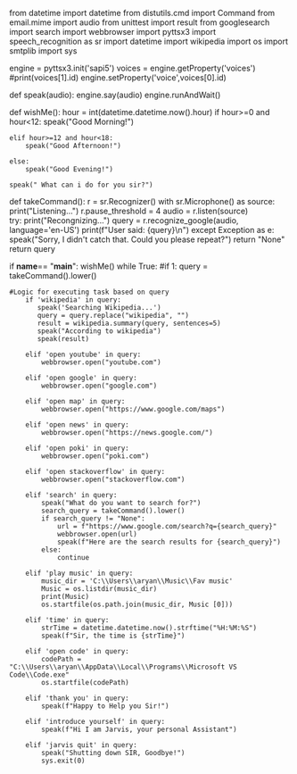 from datetime import datetime
from distutils.cmd import Command
from email.mime import audio
from unittest import result
from googlesearch import search
import webbrowser
import pyttsx3
import speech_recognition as sr
import datetime
import wikipedia
import os
import smtplib
import sys
    
engine = pyttsx3.init('sapi5')
voices = engine.getProperty('voices')
#print(voices[1].id)
engine.setProperty('voice',voices[0].id)


def speak(audio):
    engine.say(audio)
    engine.runAndWait()

def wishMe():
    hour = int(datetime.datetime.now().hour)
    if hour>=0 and hour<12:
        speak("Good Morning!") 

    elif hour>=12 and hour<18:
        speak("Good Afternoon!") 

    else:
        speak("Good Evening!") 

    speak(" What can i do for you sir?")    


def takeCommand():
    r = sr.Recognizer()
    with sr.Microphone() as source:
            print("Listening...")
            r.pause_threshold = 4
            audio = r.listen(source)        
    try:
        print("Recongnizing...")
        query = r.recognize_google(audio, language='en-US')
        print(f"User said: {query}\n")
    except Exception as e:
            speak("Sorry, I didn't catch that. Could you please repeat?")
            return "None"
    return query
            
if __name__== "__main__":
    wishMe()
    while True:
    #if 1:
        query = takeCommand().lower()
        
    #Logic for executing task based on query
        if 'wikipedia' in query:
           speak('Searching Wikipedia...')
           query = query.replace("wikipedia", "")
           result = wikipedia.summary(query, sentences=5)
           speak("According to wikipedia")
           speak(result)
                
        elif 'open youtube' in query:
            webbrowser.open("youtube.com")

        elif 'open google' in query:
            webbrowser.open("google.com") 
        
        elif 'open map' in query:
            webbrowser.open("https://www.google.com/maps")
            
        elif 'open news' in query:
            webbrowser.open("https://news.google.com/")
            
        elif 'open poki' in query:
            webbrowser.open("poki.com")    

        elif 'open stackoverflow' in query:
            webbrowser.open("stackoverflow.com")
            
        elif 'search' in query:
            speak("What do you want to search for?")
            search_query = takeCommand().lower()
            if search_query != "None":
                url = f"https://www.google.com/search?q={search_query}"
                webbrowser.open(url)
                speak(f"Here are the search results for {search_query}")
            else:
                continue
            
        elif 'play music' in query:
            music_dir = 'C:\\Users\\aryan\\Music\\Fav music'
            Music = os.listdir(music_dir)
            print(Music)
            os.startfile(os.path.join(music_dir, Music [0]))

        elif 'time' in query:
            strTime = datetime.datetime.now().strftime("%H:%M:%S")
            speak(f"Sir, the time is {strTime}")

        elif 'open code' in query:
            codePath = "C:\\Users\\aryan\\AppData\\Local\\Programs\\Microsoft VS Code\\Code.exe"
            os.startfile(codePath)
               
        elif 'thank you' in query:
            speak(f"Happy to Help you Sir!")
            
        elif 'introduce yourself' in query:
            speak(f"Hi I am Jarvis, your personal Assistant")
            
        elif 'jarvis quit' in query:
            speak("Shutting down SIR, Goodbye!")
            sys.exit(0)
            

